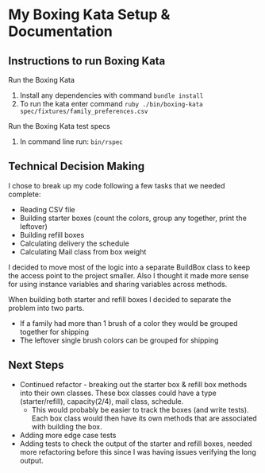 My Boxing Kata Setup & Documentation
=================

Instructions to run Boxing Kata
------------
Run the Boxing Kata
1. Install any dependencies with command `bundle install`
2. To run the kata enter command `ruby ./bin/boxing-kata spec/fixtures/family_preferences.csv`

Run the Boxing Kata test specs
1. In command line run: `bin/rspec`


Technical Decision Making
------------
I chose to break up my code following a few tasks that we needed complete:
- Reading CSV file
- Building starter boxes (count the colors, group any together, print the leftover)
- Building refill boxes
- Calculating delivery the schedule
- Calculating Mail class from box weight

I decided to move most of the logic into a separate BuildBox class to keep the access point to the project smaller. Also I thought it made more sense for using instance variables and sharing variables across methods.

When building both starter and refill boxes I decided to separate the problem into two parts.
- If a family had more than 1 brush of a color they would be grouped together for shipping
- The leftover single brush colors can be grouped for shipping


Next Steps
------------
- Continued refactor - breaking out the starter box & refill box methods into their own classes. These box classes could have a type (starter/refill), capacity(2/4), mail class, schedule. 
  - This would probably be easier to track the boxes (and write tests). Each box class would then have its own methods that are associated with building the box.
- Adding more edge case tests
- Adding tests to check the output of the starter and refill boxes, needed more refactoring before this since I was having issues verifying the long output.   
